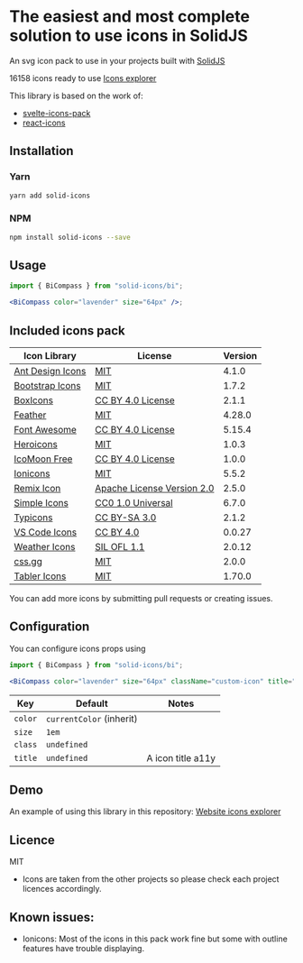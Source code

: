 # The easiest and most complete solution to use icons in SolidJS

An svg icon pack to use in your projects built with [SolidJS](https://solidjs.com)

16158 icons ready to use [Icons explorer](https://solid-icons-web.vercel.app/)

This library is based on the work of:

- [svelte-icons-pack](https://github.com/leshak/svelte-icons-pack)
- [react-icons](https://github.com/react-icons/react-icons)

## Installation

### Yarn

```bash
yarn add solid-icons
```

### NPM

```bash
npm install solid-icons --save
```

## Usage

```jsx
import { BiCompass } from "solid-icons/bi";

<BiCompass color="lavender" size="64px" />;
```

## Included icons pack

| Icon Library                                                       | License                                                                 | Version |
| ------------------------------------------------------------------ | ----------------------------------------------------------------------- | ------- |
| [Ant Design Icons](https://github.com/ant-design/ant-design-icons) | [MIT](https://opensource.org/licenses/MIT)                              | 4.1.0   |
| [Bootstrap Icons](https://github.com/twbs/icons)                   | [MIT](https://opensource.org/licenses/MIT)                              | 1.7.2   |
| [BoxIcons](https://github.com/atisawd/boxicons)                    | [CC BY 4.0 License](https://creativecommons.org/licenses/by/4.0/)       | 2.1.1   |
| [Feather](https://feathericons.com/)                               | [MIT](https://github.com/feathericons/feather/blob/master/LICENSE)      | 4.28.0  |
| [Font Awesome](https://fontawesome.com/)                           | [CC BY 4.0 License](https://creativecommons.org/licenses/by/4.0/)       | 5.15.4  |
| [Heroicons](https://github.com/refactoringui/heroicons)            | [MIT](https://github.com/tailwindlabs/heroicons/blob/master/LICENSE)    | 1.0.3   |
| [IcoMoon Free](https://github.com/Keyamoon/IcoMoon-Free)           | [CC BY 4.0 License](https://creativecommons.org/licenses/by/4.0/)       | 1.0.0   |
| [Ionicons](https://ionicons.com/)                                  | [MIT](https://github.com/ionic-team/ionicons/blob/master/LICENSE)       | 5.5.2   |
| [Remix Icon](https://github.com/Remix-Design/RemixIcon)            | [Apache License Version 2.0](http://www.apache.org/licenses/)           | 2.5.0   |
| [Simple Icons](https://simpleicons.org/)                           | [CC0 1.0 Universal](https://creativecommons.org/publicdomain/zero/1.0/) | 6.7.0   |
| [Typicons](http://s-ings.com/typicons/)                            | [CC BY-SA 3.0](https://creativecommons.org/licenses/by-sa/3.0/)         | 2.1.2   |
| [VS Code Icons](https://github.com/microsoft/vscode-codicons)      | [CC BY 4.0](https://creativecommons.org/licenses/by/4.0/)               | 0.0.27  |
| [Weather Icons](https://erikflowers.github.io/weather-icons/)      | [SIL OFL 1.1](http://scripts.sil.org/OFL)                               | 2.0.12  |
| [css.gg](https://github.com/astrit/css.gg)                         | [MIT](https://opensource.org/licenses/MIT)                              | 2.0.0   |
| [Tabler Icons](https://github.com/tabler/tabler-icons)             | [MIT](https://opensource.org/licenses/MIT)                              | 1.70.0  |

You can add more icons by submitting pull requests or creating issues.

## Configuration

You can configure icons props using

```jsx
import { BiCompass } from "solid-icons/bi";

<BiCompass color="lavender" size="64px" className="custom-icon" title="a11y" />;
```

| Key     | Default                  | Notes             |
| ------- | ------------------------ | ----------------- |
| `color` | `currentColor` (inherit) |                   |
| `size`  | `1em`                    |                   |
| `class` | `undefined`              |                   |
| `title` | `undefined`              | A icon title a11y |

## Demo

An example of using this library in this repository:
[Website icons explorer](https://solid-icons-web.vercel.app)

## Licence

MIT

- Icons are taken from the other projects so please check each project licences accordingly.

## Known issues:

- Ionicons: Most of the icons in this pack work fine but some with outline features have trouble displaying.
